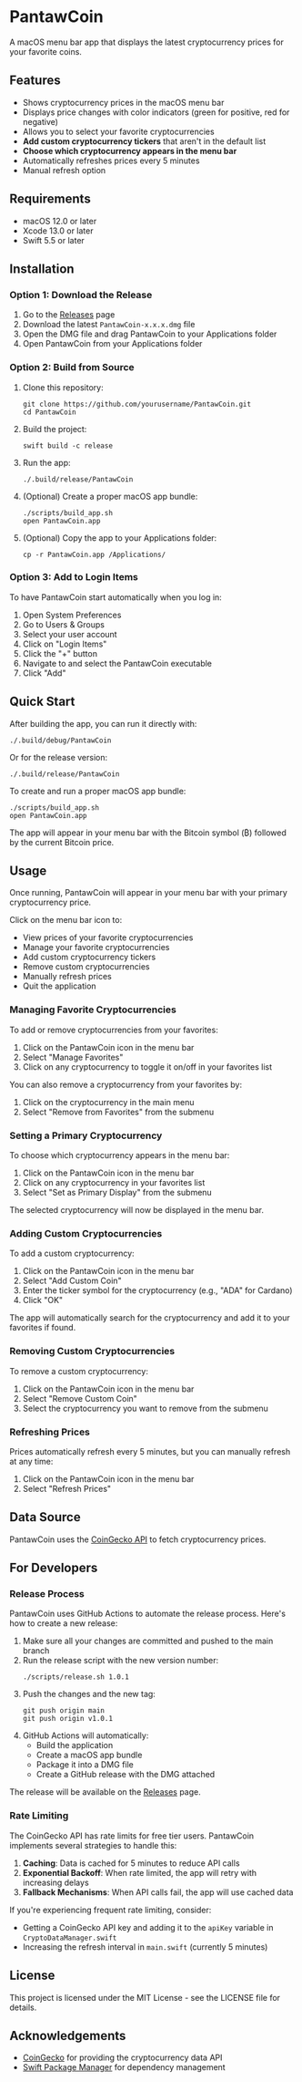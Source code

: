 # PantawCoin

A macOS menu bar app that displays the latest cryptocurrency prices for your favorite coins.

## Features

- Shows cryptocurrency prices in the macOS menu bar
- Displays price changes with color indicators (green for positive, red for negative)
- Allows you to select your favorite cryptocurrencies
- **Add custom cryptocurrency tickers** that aren't in the default list
- **Choose which cryptocurrency appears in the menu bar**
- Automatically refreshes prices every 5 minutes
- Manual refresh option

## Requirements

- macOS 12.0 or later
- Xcode 13.0 or later
- Swift 5.5 or later

## Installation

### Option 1: Download the Release

1. Go to the [Releases](https://github.com/yourusername/PantawCoin/releases) page
2. Download the latest `PantawCoin-x.x.x.dmg` file
3. Open the DMG file and drag PantawCoin to your Applications folder
4. Open PantawCoin from your Applications folder

### Option 2: Build from Source

1. Clone this repository:

   ```
   git clone https://github.com/yourusername/PantawCoin.git
   cd PantawCoin
   ```

2. Build the project:

   ```
   swift build -c release
   ```

3. Run the app:

   ```
   ./.build/release/PantawCoin
   ```

4. (Optional) Create a proper macOS app bundle:
   ```
   ./scripts/build_app.sh
   open PantawCoin.app
   ```

5. (Optional) Copy the app to your Applications folder:
   ```
   cp -r PantawCoin.app /Applications/
   ```

### Option 3: Add to Login Items

To have PantawCoin start automatically when you log in:

1. Open System Preferences
2. Go to Users & Groups
3. Select your user account
4. Click on "Login Items"
5. Click the "+" button
6. Navigate to and select the PantawCoin executable
7. Click "Add"

## Quick Start

After building the app, you can run it directly with:

```
./.build/debug/PantawCoin
```

Or for the release version:

```
./.build/release/PantawCoin
```

To create and run a proper macOS app bundle:

```
./scripts/build_app.sh
open PantawCoin.app
```

The app will appear in your menu bar with the Bitcoin symbol (₿) followed by the current Bitcoin price.

## Usage

Once running, PantawCoin will appear in your menu bar with your primary cryptocurrency price.

Click on the menu bar icon to:

- View prices of your favorite cryptocurrencies
- Manage your favorite cryptocurrencies
- Add custom cryptocurrency tickers
- Remove custom cryptocurrencies
- Manually refresh prices
- Quit the application

### Managing Favorite Cryptocurrencies

To add or remove cryptocurrencies from your favorites:
1. Click on the PantawCoin icon in the menu bar
2. Select "Manage Favorites"
3. Click on any cryptocurrency to toggle it on/off in your favorites list

You can also remove a cryptocurrency from your favorites by:
1. Click on the cryptocurrency in the main menu
2. Select "Remove from Favorites" from the submenu

### Setting a Primary Cryptocurrency

To choose which cryptocurrency appears in the menu bar:
1. Click on the PantawCoin icon in the menu bar
2. Click on any cryptocurrency in your favorites list
3. Select "Set as Primary Display" from the submenu

The selected cryptocurrency will now be displayed in the menu bar.

### Adding Custom Cryptocurrencies

To add a custom cryptocurrency:
1. Click on the PantawCoin icon in the menu bar
2. Select "Add Custom Coin"
3. Enter the ticker symbol for the cryptocurrency (e.g., "ADA" for Cardano)
4. Click "OK"

The app will automatically search for the cryptocurrency and add it to your favorites if found.

### Removing Custom Cryptocurrencies

To remove a custom cryptocurrency:
1. Click on the PantawCoin icon in the menu bar
2. Select "Remove Custom Coin"
3. Select the cryptocurrency you want to remove from the submenu

### Refreshing Prices

Prices automatically refresh every 5 minutes, but you can manually refresh at any time:
1. Click on the PantawCoin icon in the menu bar
2. Select "Refresh Prices"

## Data Source

PantawCoin uses the [CoinGecko API](https://www.coingecko.com/en/api) to fetch cryptocurrency prices.

## For Developers

### Release Process

PantawCoin uses GitHub Actions to automate the release process. Here's how to create a new release:

1. Make sure all your changes are committed and pushed to the main branch
2. Run the release script with the new version number:
   ```
   ./scripts/release.sh 1.0.1
   ```
3. Push the changes and the new tag:
   ```
   git push origin main
   git push origin v1.0.1
   ```
4. GitHub Actions will automatically:
   - Build the application
   - Create a macOS app bundle
   - Package it into a DMG file
   - Create a GitHub release with the DMG attached

The release will be available on the [Releases](https://github.com/yourusername/PantawCoin/releases) page.

### Rate Limiting

The CoinGecko API has rate limits for free tier users. PantawCoin implements several strategies to handle this:

1. **Caching**: Data is cached for 5 minutes to reduce API calls
2. **Exponential Backoff**: When rate limited, the app will retry with increasing delays
3. **Fallback Mechanisms**: When API calls fail, the app will use cached data

If you're experiencing frequent rate limiting, consider:
- Getting a CoinGecko API key and adding it to the `apiKey` variable in `CryptoDataManager.swift`
- Increasing the refresh interval in `main.swift` (currently 5 minutes)

## License

This project is licensed under the MIT License - see the LICENSE file for details.

## Acknowledgements

- [CoinGecko](https://www.coingecko.com/) for providing the cryptocurrency data API
- [Swift Package Manager](https://swift.org/package-manager/) for dependency management

